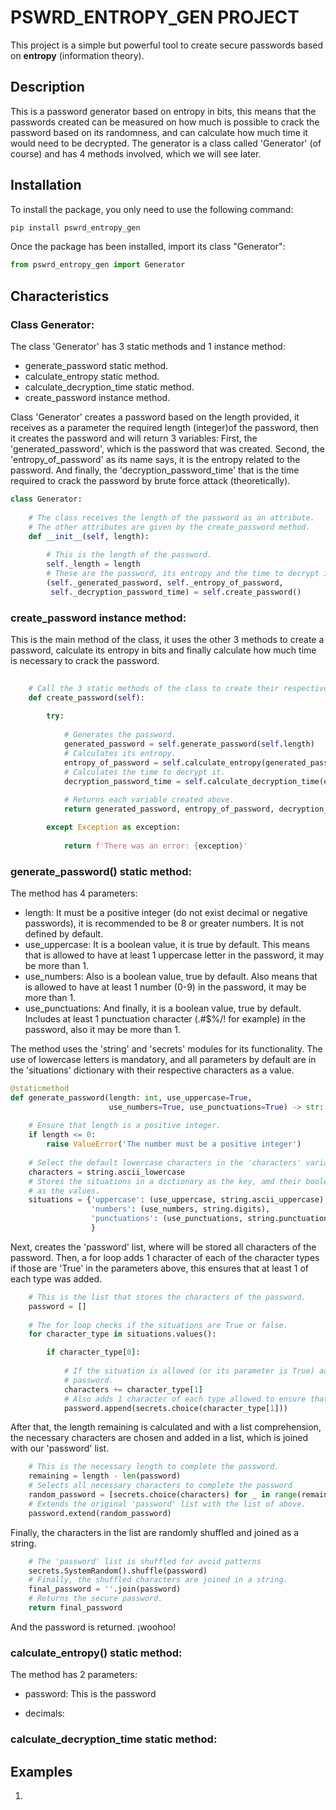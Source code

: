 # PSWRD_ENTROPY_GEN PROJECT
This project is a simple but powerful tool to create secure passwords based on **entropy** \(information theory).

## Description
This is a password generator based on entropy in bits, this means that the passwords created can be measured on
how much is possible to crack the password based on its randomness, and can calculate how much time it would need to be decrypted.
The generator is a class called 'Generator' \(of course) and has 4 methods involved, which we will see later.

## Installation

To install the package, you only need to use the following command:
```bash
pip install pswrd_entropy_gen
```

Once the package has been installed, import its class "Generator":

```python
from pswrd_entropy_gen import Generator
```

## Characteristics

### Class Generator:

The class 'Generator' has 3 static methods and 1 instance method:
+ generate_password static method.
+ calculate_entropy static method.
+ calculate_decryption_time static method.
+ create_password instance method.

Class 'Generator' creates a password based on the length provided, it receives as a parameter the required length 
\(integer)of the password, then it creates the password and will return 3 variables: First, the 'generated_password', 
which is the password that was created. Second, the 'entropy_of_password' as its name says, it is the entropy 
related to the password. And finally, the 'decryption_password_time' that is the time required to crack the 
password by brute force attack \(theoretically).

```python
class Generator:
    
    # The class receives the length of the password as an attribute.
    # The other attributes are given by the create_password method.
    def __init__(self, length):
        
        # This is the length of the password.
        self._length = length
        # These are the password, its entropy and the time to decrypt it .
        (self._generated_password, self._entropy_of_password,
         self._decryption_password_time) = self.create_password()
```

### create_password instance method:

This is the main method of the class, it uses the other 3 methods to create a password, calculate its entropy in 
bits and finally calculate how much time is necessary to crack the password.

```python
    
    # Call the 3 static methods of the class to create their respective attributes.
    def create_password(self):
        
        try:
            
            # Generates the password.
            generated_password = self.generate_password(self.length)
            # Calculates its entropy.
            entropy_of_password = self.calculate_entropy(generated_password)
            # Calculates the time to decrypt it.
            decryption_password_time = self.calculate_decryption_time(entropy_of_password)
            
            # Returns each variable created above.
            return generated_password, entropy_of_password, decryption_password_time

        except Exception as exception:
            
            return f'There was an error: {exception}'
```

### generate_password() static method:


The method has 4 parameters:
+ length:
It must be a positive integer \(do not exist decimal or negative passwords), it is recommended to be 8 or 
greater numbers. It is not defined by default.
+ use_uppercase:
It is a boolean value, it is true by default. This means that is allowed to have at least 1 uppercase letter in
the password, it may be more than 1.
+ use_numbers:
Also is a boolean value, true by default. Also means that is allowed to have at least 1 number \(0-9) in the 
password, it may be more than 1.
+ use_punctuations:
And finally, it is a boolean value, true by default. Includes at least 1 punctuation character \(.#$%/! for example)
in the password, also it may be more than 1.

The method uses the 'string' and 'secrets' modules for its functionality. The use of lowercase letters is 
mandatory, and all parameters by default are in the 'situations' dictionary with their respective characters as a
value.

 
```python
@staticmethod
def generate_password(length: int, use_uppercase=True,
                      use_numbers=True, use_punctuations=True) -> str:
    
    # Ensure that length is a positive integer.
    if length <= 0:
        raise ValueError('The number must be a positive integer')
    
    # Select the default lowercase characters in the 'characters' variable that contains all the possible characters
    characters = string.ascii_lowercase
    # Stores the situations in a dictionary as the key, amd their boolean values and the characters related
    # as the values.
    situations = {'uppercase': (use_uppercase, string.ascii_uppercase),
                  'numbers': (use_numbers, string.digits),
                  'punctuations': (use_punctuations, string.punctuation),
                  }
```

Next, creates the 'password' list, where will be stored all characters of the password. Then, a for loop adds 1 
character of each of the character types if those are 'True' in the parameters above, this ensures that at least
1 of each type was added.

```python
    # This is the list that stores the characters of the password.
    password = []
    
    # The for loop checks if the situations are True or false.
    for character_type in situations.values():

        if character_type[0]:
            
            # If the situation is allowed (or its parameter is True) adds the specified characters as possibles for the
            # password.
            characters += character_type[1]
            # Also adds 1 character of each type allowed to ensure that there is at least 1.
            password.append(secrets.choice(character_type[1]))
```

After that, the length remaining is calculated and with a list comprehension, the necessary characters are chosen 
and added in a list, which is joined with our 'password' list.

```python
    # This is the necessary length to complete the password.
    remaining = length - len(password)
    # Selects all necessary characters to complete the password
    random_password = [secrets.choice(characters) for _ in range(remaining)]
    # Extends the original 'password' list with the list of above.
    password.extend(random_password)
```

Finally, the characters in the list are randomly shuffled and joined as a string.

```python
    # The 'password' list is shuffled for avoid patterns
    secrets.SystemRandom().shuffle(password)
    # Finally, the shuffled characters are joined in a string.
    final_password = ''.join(password)
    # Returns the secure password.
    return final_password
```

And the password is returned. ¡woohoo!

### calculate_entropy() static method:

The method has 2 parameters:

+ password:
This is the password

+ decimals:

### calculate_decryption_time static method:


## Examples

1. 

